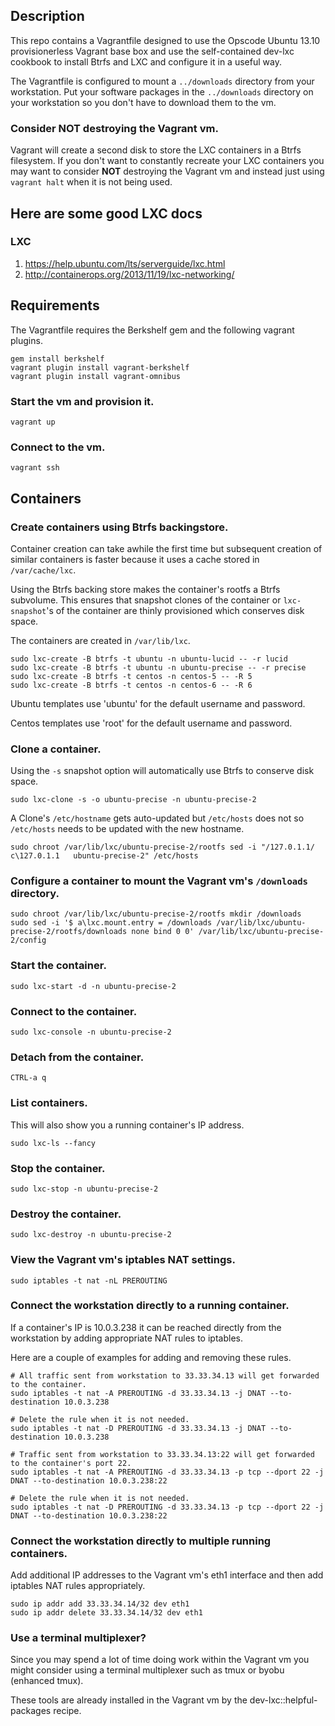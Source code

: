 
## Description

This repo contains a Vagrantfile designed to use the Opscode Ubuntu 13.10
provisionerless Vagrant base box and use the self-contained dev-lxc cookbook
to install Btrfs and LXC and configure it in a useful way.

The Vagrantfile is configured to mount a `../downloads` directory from your
workstation.  Put your software packages in the `../downloads` directory on
your workstation so you don't have to download them to the vm.

### Consider **NOT** destroying the Vagrant vm.

Vagrant will create a second disk to store the LXC containers in a Btrfs
filesystem.  If you don't want to constantly recreate your LXC containers
you may want to consider **NOT** destroying the Vagrant vm and instead just
using `vagrant halt` when it is not being used.

## Here are some good LXC  docs

### LXC

1. https://help.ubuntu.com/lts/serverguide/lxc.html
2. http://containerops.org/2013/11/19/lxc-networking/

## Requirements

The Vagrantfile requires the Berkshelf gem and the following vagrant plugins.

    gem install berkshelf
    vagrant plugin install vagrant-berkshelf
    vagrant plugin install vagrant-omnibus

### Start the vm and provision it.

    vagrant up

### Connect to the vm.

    vagrant ssh

## Containers

### Create containers using Btrfs backingstore.

Container creation can take awhile the first time but subsequent creation of
similar containers is faster because it uses a cache stored in `/var/cache/lxc`.

Using the Btrfs backing store makes the container's rootfs a Btrfs subvolume.
This ensures that snapshot clones of the container or `lxc-snapshot`'s of the
container are thinly provisioned which conserves disk space.

The containers are created in `/var/lib/lxc`.

    sudo lxc-create -B btrfs -t ubuntu -n ubuntu-lucid -- -r lucid
    sudo lxc-create -B btrfs -t ubuntu -n ubuntu-precise -- -r precise
    sudo lxc-create -B btrfs -t centos -n centos-5 -- -R 5
    sudo lxc-create -B btrfs -t centos -n centos-6 -- -R 6

Ubuntu templates use 'ubuntu' for the default username and password.

Centos templates use 'root' for the default username and password.

### Clone a container.

Using the `-s` snapshot option will automatically use Btrfs to conserve disk space.

    sudo lxc-clone -s -o ubuntu-precise -n ubuntu-precise-2

A Clone's `/etc/hostname` gets auto-updated but `/etc/hosts` does not so
`/etc/hosts` needs to be updated with the new hostname.

    sudo chroot /var/lib/lxc/ubuntu-precise-2/rootfs sed -i "/127.0.1.1/ c\127.0.1.1   ubuntu-precise-2" /etc/hosts

### Configure a container to mount the Vagrant vm's `/downloads` directory.

    sudo chroot /var/lib/lxc/ubuntu-precise-2/rootfs mkdir /downloads
    sudo sed -i '$ a\lxc.mount.entry = /downloads /var/lib/lxc/ubuntu-precise-2/rootfs/downloads none bind 0 0' /var/lib/lxc/ubuntu-precise-2/config

### Start the container.

    sudo lxc-start -d -n ubuntu-precise-2

### Connect to the container.

    sudo lxc-console -n ubuntu-precise-2

### Detach from the container.

    CTRL-a q

### List containers.

This will also show you a running container's IP address.

    sudo lxc-ls --fancy

### Stop the container.

    sudo lxc-stop -n ubuntu-precise-2

### Destroy the container.

    sudo lxc-destroy -n ubuntu-precise-2

### View the Vagrant vm's iptables NAT settings.

    sudo iptables -t nat -nL PREROUTING

### Connect the workstation directly to a running container.

If a container's IP is 10.0.3.238 it can be reached directly from the
workstation by adding appropriate NAT rules to iptables.

Here are a couple of examples for adding and removing these rules.

    # All traffic sent from workstation to 33.33.34.13 will get forwarded to the container.
    sudo iptables -t nat -A PREROUTING -d 33.33.34.13 -j DNAT --to-destination 10.0.3.238

    # Delete the rule when it is not needed.
    sudo iptables -t nat -D PREROUTING -d 33.33.34.13 -j DNAT --to-destination 10.0.3.238

    # Traffic sent from workstation to 33.33.34.13:22 will get forwarded to the container's port 22.
    sudo iptables -t nat -A PREROUTING -d 33.33.34.13 -p tcp --dport 22 -j DNAT --to-destination 10.0.3.238:22

    # Delete the rule when it is not needed.
    sudo iptables -t nat -D PREROUTING -d 33.33.34.13 -p tcp --dport 22 -j DNAT --to-destination 10.0.3.238:22

### Connect the workstation directly to multiple running containers.

Add additional IP addresses to the Vagrant vm's eth1 interface and then add
iptables NAT rules appropriately.

    sudo ip addr add 33.33.34.14/32 dev eth1
    sudo ip addr delete 33.33.34.14/32 dev eth1

### Use a terminal multiplexer?

Since you may spend a lot of time doing work within the Vagrant vm you might
consider using a terminal multiplexer such as tmux or byobu (enhanced tmux).

These tools are already installed in the Vagrant vm by the
dev-lxc::helpful-packages recipe.
